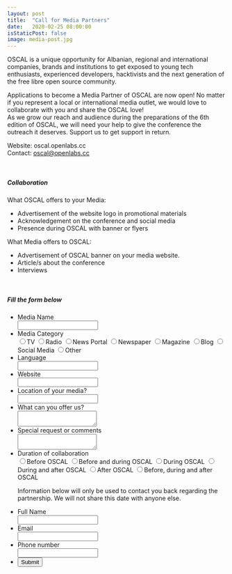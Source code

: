 ```yaml
---
layout: post
title:  "Call for Media Partners"
date:   2020-02-25 08:00:00
isStaticPost: false
image: media-post.jpg
---
```


OSCAL is a unique opportunity for Albanian, regional and international companies, brands and institutions to get exposed to young tech enthusiasts, experienced developers, hacktivists and the next generation of the free libre open source community.

Applications to become a Media Partner of OSCAL are now open! No matter if you represent a local or international media outlet, we would love to collaborate with you and share the OSCAL love!  
As we grow our reach and audience during the preparations of the 6th edition of OSCAL, we will need your help to give the conference the outreach it deserves.
Support us to get support in return.

Website: oscal.openlabs.cc  
Contact: oscal@openlabs.cc

&nbsp;
##### Collaboration

What OSCAL offers to your Media:
- Advertisement of the website logo in promotional materials
- Acknowledgement on the conference and social media
- Presence during OSCAL with banner or flyers

What Media offers to OSCAL:
- Advertisement of OSCAL banner on your media website.
- Article/s about the conference
- Interviews

&nbsp;
&nbsp;

##### Fill the form below


<form action="https://formspree.io/xwkbpywo" method="POST">
<div class="form">					
<ul>
<li id="li_1" >
   <label class="description" for="media-name">Media Name </label>
   <div><input id="media-name" name="media-name" class="element text medium" type="text" maxlength="255" value="" required/></div>
  </li>		

   <li id="li_9" >
   <label class="description" for="media-category">Media Category </label>
   <div class="time">
<span><input id="tv" name="media-category" class="element radio" type="radio" value="1" /><label class="choice" for="tv">TV</label></span>
<span><input id="radio" name="media-category" class="element radio" type="radio" value="2" /><label class="choice" for="radio">Radio</label></span>
<span><input id="newsportal" name="media-category" class="element radio" type="radio" value="3" /><label class="choice" for="newsportal">News Portal</label></span>
<span><input id="newspaper" name="media-category" class="element radio" type="radio" value="4" /><label class="choice" for="newspaper">Newspaper</label></span>
<span><input id="magazine" name="media-category" class="element radio" type="radio" value="5" /><label class="choice" for="magazine">Magazine</label></span>
<span><input id="blog" name="media-category" class="element radio" type="radio" value="6" /><label class="choice" for="blog">Blog</label></span>
<span><input id="socialmedia" name="media-category" class="element radio" type="radio" value="7" /><label class="choice" for="socialmedia">Social Media</label></span>
<span><input id="other" name="media-category" class="element radio" type="radio" value="8" required/><label class="choice" for="other">Other</label></span>
</div>
</li>		

<li id="li_10" >
   <label class="description" for="language">Language </label>
   <span>
  <div><input id="language" name="language" class="element text medium" type="text" maxlength="255" value="" required/> </div>
</span>
  </li>		

  <li id="li_2" >
   <label class="description" for="website">Website </label>
   <div><input id="website" name="website" class="element text medium" type="text" maxlength="255" value="" required/> </div>
   </li>		

   <li id="li_3" >
   <label class="description" for="location">Location of your media? </label>
   <div><input id="location" name="location" class="element text medium" type="text" maxlength="255" value="" required/> </div>
   </li>		

   <li id="li_4" >
   <label class="description" for="offers">What can you offer us? </label>
   <div><textarea id="offers" name="offers" class="element textarea medium" required></textarea> </div>
   </li>		

   <li id="li_5" >
   <label class="description" for="specialrequest">Special request or comments</label>
   <div><textarea id="specialrequest" name="specialrequest" class="element textarea medium"></textarea>
   </div>
   </li>		

   <li id="li_11" >
   <label class="description" for="collaboration">Duration of collaboration </label>
   <div class="time">
     <span><input id="before-oscal" name="collaboration" class="element radio" type="radio" value="1" required/><label class="choice" for="before-oscal">Before OSCAL</label></span>
<span><input id="all-oscal" name="collaboration" class="element radio" type="radio" value="2" /><label class="choice" for="all-oscal">Before and during OSCAL</label></span>
<span><input id="during-oscal" name="collaboration" class="element radio" type="radio" value="3" /><label class="choice" for="during-oscal">During OSCAL</label></span>
<span><input id="during-after" name="collaboration" class="element radio" type="radio" value="4" /><label class="choice" for="during-after">During and after OSCAL</label></span>
<span><input id="after-oscal" name="collaboration" class="element radio" type="radio" value="5" /><label class="choice" for="after-oscal">After OSCAL</label></span>
<span><input id="after-oscal" name="collaboration" class="element radio" type="radio" value="5" /><label class="choice" for="after-oscal">Before, during and after OSCAL</label></span>
 </div>
   </li>

   <p><span>Information below will only be used to contact you back regarding the partnership. We will not share this date with anyone else.</span><p>

   <li id="li_6" >
   <label class="description" for="full-name">Full Name </label>
   <div><input id="full-name" name="full-name" class="element text medium" type="text" maxlength="255" value="" required/> </div>
   </li>		

   <li id="li_7" >
   <label class="description" for="email">Email </label>
   <div><input id="email" name="email" class="element text medium" type="text" maxlength="255" value="" required/> </div>
   </li>		

   <li id="li_8" >
   <label class="description" for="phone-nr">Phone number </label>
   <div><input id="phone-nr" name="phone-nr" class="element text medium" type="text" maxlength="255" value="" required/> </div>
   </li>

  <li class="buttons">
    <input type="hidden" name="form_id" value="99950" />
    <input id="saveForm" class="button_text" type="submit" name="submit" value="Submit" />
   </li>
<!-- </ul>
     </div>
</form> -->

